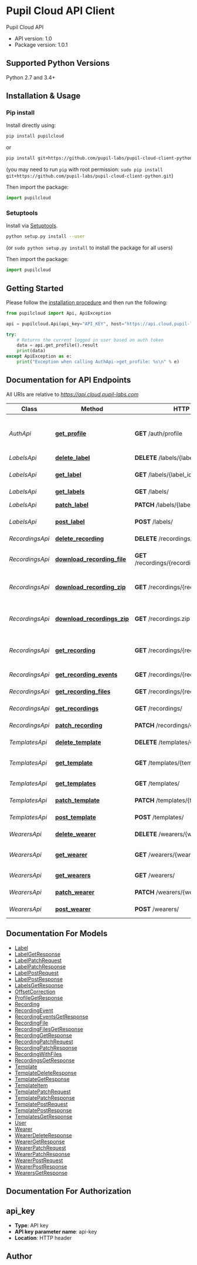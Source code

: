 # Pupil Cloud API Client

Pupil Cloud API

- API version: 1.0
- Package version: 1.0.1

## Supported Python Versions

Python 2.7 and 3.4+

## Installation & Usage

### Pip install

Install directly using:

```sh
pip install pupilcloud
```

or

```sh
pip install git+https://github.com/pupil-labs/pupil-cloud-client-python.git
```

(you may need to run `pip` with root permission: `sudo pip install git+https://github.com/pupil-labs/pupil-cloud-client-python.git`)

Then import the package:

```python
import pupilcloud
```

### Setuptools

Install via [Setuptools](http://pypi.python.org/pypi/setuptools).

```sh
python setup.py install --user
```

(or `sudo python setup.py install` to install the package for all users)

Then import the package:

```python
import pupilcloud
```

## Getting Started

Please follow the [installation procedure](#installation--usage) and then run the following:

```python
from pupilcloud import Api, ApiException

api = pupilcloud.Api(api_key="API_KEY", host="https://api.cloud.pupil-labs.com")

try:
    # Returns the current logged in user based on auth token
    data = api.get_profile().result
    print(data)
except ApiException as e:
    print("Exception when calling AuthApi->get_profile: %s\n" % e)

```

## Documentation for API Endpoints

All URIs are relative to _https://api.cloud.pupil-labs.com_

| Class           | Method                                                                       | HTTP request                                        | Description                                            |
| --------------- | ---------------------------------------------------------------------------- | --------------------------------------------------- | ------------------------------------------------------ |
| _AuthApi_       | [**get_profile**](docs/AuthApi.md#get_profile)                               | **GET** /auth/profile                               | Returns the current logged in user based on auth token |
| _LabelsApi_     | [**delete_label**](docs/LabelsApi.md#delete_label)                           | **DELETE** /labels/{label_id}                       | Delete a label                                         |
| _LabelsApi_     | [**get_label**](docs/LabelsApi.md#get_label)                                 | **GET** /labels/{label_id}                          | Returns a label with {label_id}                        |
| _LabelsApi_     | [**get_labels**](docs/LabelsApi.md#get_labels)                               | **GET** /labels/                                    | List all labels                                        |
| _LabelsApi_     | [**patch_label**](docs/LabelsApi.md#patch_label)                             | **PATCH** /labels/{label_id}                        | Update a label                                         |
| _LabelsApi_     | [**post_label**](docs/LabelsApi.md#post_label)                               | **POST** /labels/                                   | Create a new label                                     |
| _RecordingsApi_ | [**delete_recording**](docs/RecordingsApi.md#delete_recording)               | **DELETE** /recordings/{recording_id}               | Delete a recording                                     |
| _RecordingsApi_ | [**download_recording_file**](docs/RecordingsApi.md#download_recording_file) | **GET** /recordings/{recording_id}/files/{filename} | Download a recording&#39;s file                        |
| _RecordingsApi_ | [**download_recording_zip**](docs/RecordingsApi.md#download_recording_zip)   | **GET** /recordings/{recording_id}.zip              | Download recording files as a zip file                 |
| _RecordingsApi_ | [**download_recordings_zip**](docs/RecordingsApi.md#download_recordings_zip) | **GET** /recordings.zip                             | Download multiple recordings in zip archive            |
| _RecordingsApi_ | [**get_recording**](docs/RecordingsApi.md#get_recording)                     | **GET** /recordings/{recording_id}                  | Returns a recording with {recording_id}                |
| _RecordingsApi_ | [**get_recording_events**](docs/RecordingsApi.md#get_recording_events)       | **GET** /recordings/{recording_id}/events           | List recording events                                  |
| _RecordingsApi_ | [**get_recording_files**](docs/RecordingsApi.md#get_recording_files)         | **GET** /recordings/{recording_id}/files            | List recording files                                   |
| _RecordingsApi_ | [**get_recordings**](docs/RecordingsApi.md#get_recordings)                   | **GET** /recordings/                                | List all recordings                                    |
| _RecordingsApi_ | [**patch_recording**](docs/RecordingsApi.md#patch_recording)                 | **PATCH** /recordings/{recording_id}                | Update a recording                                     |
| _TemplatesApi_  | [**delete_template**](docs/TemplatesApi.md#delete_template)                  | **DELETE** /templates/{template_id}                 | Delete a template                                      |
| _TemplatesApi_  | [**get_template**](docs/TemplatesApi.md#get_template)                        | **GET** /templates/{template_id}                    | Returns a template with {template_id}                  |
| _TemplatesApi_  | [**get_templates**](docs/TemplatesApi.md#get_templates)                      | **GET** /templates/                                 | List all templates                                     |
| _TemplatesApi_  | [**patch_template**](docs/TemplatesApi.md#patch_template)                    | **PATCH** /templates/{template_id}                  | Update a template                                      |
| _TemplatesApi_  | [**post_template**](docs/TemplatesApi.md#post_template)                      | **POST** /templates/                                | Create a new template                                  |
| _WearersApi_    | [**delete_wearer**](docs/WearersApi.md#delete_wearer)                        | **DELETE** /wearers/{wearer_id}                     | Delete a wearer                                        |
| _WearersApi_    | [**get_wearer**](docs/WearersApi.md#get_wearer)                              | **GET** /wearers/{wearer_id}                        | Returns a wearer with {wearer_id}                      |
| _WearersApi_    | [**get_wearers**](docs/WearersApi.md#get_wearers)                            | **GET** /wearers/                                   | List all wearers                                       |
| _WearersApi_    | [**patch_wearer**](docs/WearersApi.md#patch_wearer)                          | **PATCH** /wearers/{wearer_id}                      | Update a wearer                                        |
| _WearersApi_    | [**post_wearer**](docs/WearersApi.md#post_wearer)                            | **POST** /wearers/                                  | Create a new wearer                                    |

## Documentation For Models

- [Label](docs/Label.md)
- [LabelGetResponse](docs/LabelGetResponse.md)
- [LabelPatchRequest](docs/LabelPatchRequest.md)
- [LabelPatchResponse](docs/LabelPatchResponse.md)
- [LabelPostRequest](docs/LabelPostRequest.md)
- [LabelPostResponse](docs/LabelPostResponse.md)
- [LabelsGetResponse](docs/LabelsGetResponse.md)
- [OffsetCorrection](docs/OffsetCorrection.md)
- [ProfileGetResponse](docs/ProfileGetResponse.md)
- [Recording](docs/Recording.md)
- [RecordingEvent](docs/RecordingEvent.md)
- [RecordingEventsGetResponse](docs/RecordingEventsGetResponse.md)
- [RecordingFile](docs/RecordingFile.md)
- [RecordingFilesGetResponse](docs/RecordingFilesGetResponse.md)
- [RecordingGetResponse](docs/RecordingGetResponse.md)
- [RecordingPatchRequest](docs/RecordingPatchRequest.md)
- [RecordingPatchResponse](docs/RecordingPatchResponse.md)
- [RecordingWithFiles](docs/RecordingWithFiles.md)
- [RecordingsGetResponse](docs/RecordingsGetResponse.md)
- [Template](docs/Template.md)
- [TemplateDeleteResponse](docs/TemplateDeleteResponse.md)
- [TemplateGetResponse](docs/TemplateGetResponse.md)
- [TemplateItem](docs/TemplateItem.md)
- [TemplatePatchRequest](docs/TemplatePatchRequest.md)
- [TemplatePatchResponse](docs/TemplatePatchResponse.md)
- [TemplatePostRequest](docs/TemplatePostRequest.md)
- [TemplatePostResponse](docs/TemplatePostResponse.md)
- [TemplatesGetResponse](docs/TemplatesGetResponse.md)
- [User](docs/User.md)
- [Wearer](docs/Wearer.md)
- [WearerDeleteResponse](docs/WearerDeleteResponse.md)
- [WearerGetResponse](docs/WearerGetResponse.md)
- [WearerPatchRequest](docs/WearerPatchRequest.md)
- [WearerPatchResponse](docs/WearerPatchResponse.md)
- [WearerPostRequest](docs/WearerPostRequest.md)
- [WearerPostResponse](docs/WearerPostResponse.md)
- [WearersGetResponse](docs/WearersGetResponse.md)

## Documentation For Authorization

## api_key

- **Type**: API key
- **API key parameter name**: api-key
- **Location**: HTTP header

## Author
